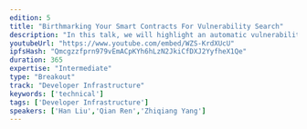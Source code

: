 ```yaml
---
edition: 5
title: "Birthmarking Your Smart Contracts For Vulnerability Search"
description: "In this talk, we will highlight an automatic vulnerability search technique for smart contracts. In the context of security, vulnerability search enables us to make quick response to new threats and zero-day exploits. In those cases, well-designed analysis is far from prepared to deliever precise detections. Our vulnerability search technique can act as a complement in this setting to efficiently identify potentially vulnerable contracts without heavyweight in-depth reasoning and analysis.The key insight is to \"birthmarking\" a smart contract by abstracting its programming intents. Generally, the generation of birthmarks is realized via symbolically executing the bytecode of a smart contract and building global dependency on the fly. More specifically, both syntax features (e.g., number and type of instructions) and semantic features (e.g., load and store at the same storage) are considered in birthmarks. Then, the task of searching for a known vulnerability is converted to computing a similarity between a target contract (with the vulnerability) and a candidate contract (may/may not have the vulnerability). We have implemented a prototype to search for known vulnerabilities and conducted large-scale evaluations on real-world security issues. Particularly, we will use CVE­-2018-­10376 to explain how the search technique can help existing security analyzers"
youtubeUrl: "https://www.youtube.com/embed/WZS-KrdXUcU"
ipfsHash: "Qmcgzzfprn979vEmACpKYh6hLzN2JkiCfDXJ2YyfheX1Qe"
duration: 365
expertise: "Intermediate"
type: "Breakout"
track: "Developer Infrastructure"
keywords: ['technical']
tags: ['Developer Infrastructure']
speakers: ['Han Liu','Qian Ren','Zhiqiang Yang']
---
```

